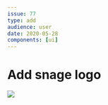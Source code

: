 ```yaml
---
issue: 77
type: add
audience: user
date: 2020-05-28
components: [ui]
---
```

# Add snage logo

![](https://snage.dev/logo-text.png)
